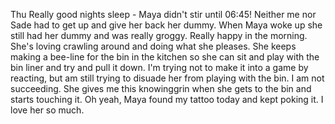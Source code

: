 Thu Really good nights sleep - Maya didn't stir until 06:45! Neither me nor Sade had to get up and give her back her dummy. When Maya woke up she still had her dummy and was really groggy. Really happy in the morning. She's loving crawling around and doing what she pleases. She keeps making a bee-line for the bin in the kitchen so she can sit and play with the bin liner and try and pull it down. I'm trying not to make it into a game by reacting, but am still trying to disuade her from playing with the bin. I am not succeeding. She gives me this knowinggrin when she gets to the bin and starts touching it. Oh yeah, Maya found my tattoo today and kept poking it. I love her so much.
